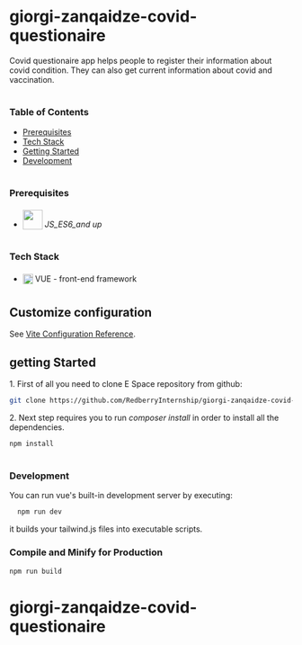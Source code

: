 # giorgi-zanqaidze-covid-questionaire

Covid questionaire app helps people to register their information about covid condition. They can also get current information about covid and vaccination.

#

### Table of Contents

- [Prerequisites](#prerequisites)
- [Tech Stack](#tech-stack)
- [Getting Started](#getting-started)
- [Development](#development)

#

### Prerequisites

- <img src="https://upload.wikimedia.org/wikipedia/commons/9/99/Unofficial_JavaScript_logo_2.svg" width="35" style="position: relative; top: 4px" /> _JS_ES6_and up_

#

### Tech Stack

- <img src="https://upload.wikimedia.org/wikipedia/commons/9/95/Vue.js_Logo_2.svg" height="18" style="position: relative; top: 4px" /> VUE - front-end framework

#

## Customize configuration

See [Vite Configuration Reference](https://vitejs.dev/config/).

## getting Started

1\. First of all you need to clone E Space repository from github:

```sh
git clone https://github.com/RedberryInternship/giorgi-zanqaidze-covid-questionaire
```

2\. Next step requires you to run _composer install_ in order to install all the dependencies.

```sh
npm install
```

#

### Development

You can run vue's built-in development server by executing:

```sh
  npm run dev
```

it builds your tailwind.js files into executable scripts.

### Compile and Minify for Production

```sh
npm run build
```

# giorgi-zanqaidze-covid-questionaire
